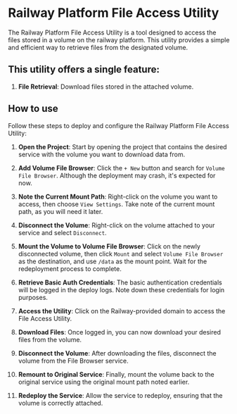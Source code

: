 # Railway Platform File Access Utility

The Railway Platform File Access Utility is a tool designed to access the files stored in a volume on the railway platform. This utility provides a simple and efficient way to retrieve files from the designated volume.

## This utility offers a single feature:

1. **File Retrieval**: Download files stored in the attached volume.

## How to use

Follow these steps to deploy and configure the Railway Platform File Access Utility:

1. **Open the Project**: Start by opening the project that contains the desired service with the volume you want to download data from.

2. **Add Volume File Browser**: Click the `+ New` button and search for `Volume File Browser`. Although the deployment may crash, it's expected for now.

3. **Note the Current Mount Path**: Right-click on the volume you want to access, then choose `View Settings`. Take note of the current mount path, as you will need it later.

4. **Disconnect the Volume**: Right-click on the volume attached to your service and select `Disconnect`.

5. **Mount the Volume to Volume File Browser**: Click on the newly disconnected volume, then click `Mount` and select `Volume File Browser` as the destination, and use `/data` as the mount point. Wait for the redeployment process to complete.

6. **Retrieve Basic Auth Credentials**: The basic authentication credentials will be logged in the deploy logs. Note down these credentials for login purposes.

7. **Access the Utility**: Click on the Railway-provided domain to access the File Access Utility.

8. **Download Files**: Once logged in, you can now download your desired files from the volume.

9. **Disconnect the Volume**: After downloading the files, disconnect the volume from the File Browser service.

10. **Remount to Original Service**: Finally, mount the volume back to the original service using the original mount path noted earlier.

11. **Redeploy the Service**: Allow the service to redeploy, ensuring that the volume is correctly attached.
